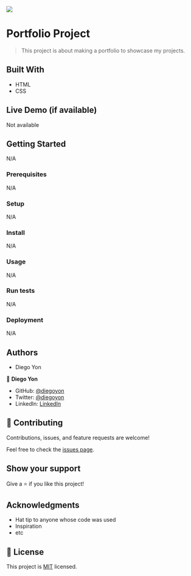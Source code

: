 ![](https://img.shields.io/badge/Microverse-blueviolet)

# Portfolio Project

> This project is about making a portfolio to showcase my projects.

## Built With

- HTML
- CSS

## Live Demo (if available)

Not available

## Getting Started

N/A

### Prerequisites

N/A

### Setup

N/A

### Install

N/A

### Usage

N/A

### Run tests

N/A

### Deployment

N/A

## Authors

- Diego Yon

👤 **Diego Yon**

- GitHub: [@diegoyon](https://github.com/diegoyon)
- Twitter: [@diegoyon](https://twitter.com/diegoyon)
- LinkedIn: [LinkedIn](https://www.linkedin.com/in/diego-yon-9311aa41/)

## 🤝 Contributing

Contributions, issues, and feature requests are welcome!

Feel free to check the [issues page](../../issues/).

## Show your support

Give a ⭐️ if you like this project!

## Acknowledgments

- Hat tip to anyone whose code was used
- Inspiration
- etc

## 📝 License

This project is [MIT](./MIT.md) licensed.
